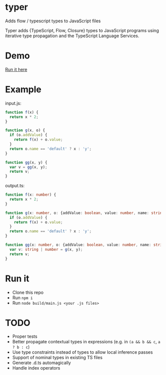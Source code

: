 # typer
Adds flow / typescript types to JavaScript files

Typer adds {TypeScript, Flow, Closure} types to JavaScript programs using iterative type propagation and the TypeScript Language Services.

# Demo

[Run it here](http://ochafik.com/assets/typer-demo.html)

# Example

input.js:
    
```js
function f(x) {
  return x * 2;
}

function g(x, o) {
  if (o.addValue) {
    return f(x) + o.value;
  }
  return o.name == 'default' ? x : 'y';
}

function gg(x, y) {
  var v = gg(x, y);
  return v;
}
```

output.ts:

```ts    
function f(x: number) {
  return x * 2;
}

function g(x: number, o: {addValue: boolean, value: number, name: string}): number | string {
  if (o.addValue) {
    return f(x) + o.value;
  }
  return o.name == 'default' ? x : 'y';
}

function gg(x: number, o: {addValue: boolean, value: number, name: string}) {
  var v: string | number = g(x, y);
  return v;
}
```

# Run it

- Clone this repo
- Run `npm i`
- Run `node build/main.js <your .js files>`

# TODO

- Proper tests
- Better propagate contextual types in expressions (e.g. in `(a && b && c`, `a ? b : c`)
- Use type constraints instead of types to allow local inference passes
- Support of nominal types in existing TS files
- Generate .d.ts automagically
- Handle index operators